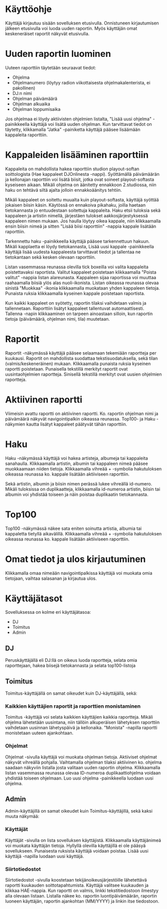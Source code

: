 # Käyttöohje

Käyttäjä kirjautuu sisään sovelluksen etusivulla. Onnistuneen kirjautumisen jälkeen etusivulla voi luoda uuden raportin. Myös käyttäjän omat keskeneräiset raportit näkyvät etusivulla.

# Uuden raportin luominen

Uuteen raporttiin täytetään seuraavat tiedot:

- Ohjelma
- Ohjelmanumero (löytyy radion viikottaisesta ohjelmakalenterista, ei pakollinen)
- DJ:n nimi
- Ohjelman päivämäärä
- Ohjelman alkuaika
- Ohjelman loppumisaika

Jos ohjelmaa ei löydy aktiivisten ohjelmien listalta, "Lisää uusi ohjelma" -painikkeella käyttäjä voi lisätä uuden ohjelman. Kun tarvittavat tiedot on täytetty, klikkamalla "Jatka" -painiketta käyttäjä pääsee lisäämään kappaleita raporttiin.

# Kappaleiden lisääminen raporttiin

Kappaleita on mahdollista hakea raporttiin studion playout-softan soittologista (Hae kappaleet DJOnlinesta -nappi). Syöttämällä päivämäärän ja kellonajan raporttiin voi lisätä biisit, jotka ovat soineet playout-softasta kyseiseen aikaan. Mikäli ohjelma on äänitetty ennakkoon 2.studiossa, niin haku on tehtävä siltä ajalta jolloin ennakkoäänitys tehtiin.

Mikäli kappaleet on soitettu muualta kuin playout-softasta, käyttäjä syöttää jokaisen biisin käsin. Käytössä on ennakoiva pikahaku, joilla haetaan tietokannasta jo entuudestaan soitettuja kappaleita. Haku etsii tuloksia sekä kappaleen ja artistin nimellä, järjestäen tulokset aakkosjärjestyksessä kappaleen nimen mukaan. Jos haulla löytyy oikea kappale, niin klikkaamalla ensin biisin nimeä ja sitten "Lisää biisi raporttiin" -nappia kappale lisätään raporttiin.

Tarkennettu haku -painikkeella käyttäjä pääsee tarkennettuun hakuun. Mikäli kapplaetta ei löydy tietokannasta, Lisää uusi kappale -painikkeella käyttäjä lisää uudesta kappaleesta tarvittavat tiedot ja tallentaa ne tietokantaan sekä kesken olevaan raporttiin.

Listan vasemmassa reunassa olevilla tick boxeilla voi valita kappaleita poistettavaksi raportista. Valitut kappaleet poistetaan klikkaamalla "Poista valitut" -nappia listan alareunasta. Kappaleen sijaa raportissa voi muuttaa raahaamalla biisiä ylös alas nuoli-ikonista. Listan oikeassa reunassa olevaa sinistä "Muokkaa" -ikonia klikkaamalla muokataan yhden kappaleen tietoja. Punaista ruksia klikkaamalla kyseinen kappale poistetaan raportista.

Kun kaikki kappaleet on syötetty, raportin tilaksi vaihdetaan valmis ja tallennetaan. Raporttiin lisätyt kappaleet tallentuvat automaattisesti. Tallenna -napin klikkaaminen on tarpeen ainoastaan silloin, kun raportin tietoja (päivämäärä, ohjelman nimi, tila) muutetaan.

# Raportit

Raportit -näkymässä käyttäjä pääsee selaamaan tekemiään raportteja per kuukausi. Raportit on mahdollista suodattaa tekstisuodatuksella, sekä tilan (valmis/keskeneräinen) mukaan. Klikkaamalla punaista ruksia kyseinen raportti poistetaan. Punaisella tekstillä merkityt raportit ovat uusintaohjelmien raportteja. Sinisellä tekstillä merkityt ovat uusien ohjelmien raportteja.

# Aktiivinen raportti

Viimeisin avattu raportti on aktiivinen raportti. Ko. raportin ohjelman nimi ja päivämäärä näkyvät navigointipalkin oikeassa reunassa. Top100- ja Haku -näkymien kautta lisätyt kappaleet päätyvät tähän raporttiin.

# Haku

Haku -näkymässä käyttäjä voi hakea artisteja, albumeja tai kappaleita sanahaulla. Klikkaamalla artistin, albumin tai kappaleen nimeä pääsee muokkaamaan niiden tietoja. Klikkaamalla vihreää + -symbolia hakutuloksen oikeassa reunassa ko. kappale lisätään aktiiviseen raporttiin.

Sekä artistin, albumin ja biisin nimen perässä lukee vihreällä id-numero. Mikäli tuloksissa on duplikaatteja, klikkaamalla id-numeroa artistin, biisin tai albumin voi yhdistää toiseen ja näin poistaa duplikaatin tietokannasta.

# Top100

Top100 -näkymässä näkee sata eniten soinutta artistia, albumia tai kappaletta tietyllä aikavälillä. Klikkaamalla vihreää + -symbolia hakutuloksen oikeassa reunassa ko. kappale lisätään aktiiviseen raporttiin.

# Omat tiedot ja ulos kirjautuminen

Klikkamalla omaa nimeään navigointipalkissa käyttäjä voi muokata omia tietojaan, vaihtaa salasanan ja kirjautua ulos.

# Käyttäjätasot

Sovelluksessa on kolme eri käyttäjätasoa:

- DJ
- Toimitus
- Admin

## DJ

Peruskäyttäjällä eli DJ:llä on oikeus luoda raportteja, selata omia raporttejaan, hakea biisejä tietokannasta ja selata top100-listoja

## Toimitus

Toimitus-käyttäjällä on samat oikeudet kuin DJ-käyttäjällä, sekä:

### Kaikkien käyttäjien raportit ja raporttien monistaminen

Toimitus -käyttäjä voi selata kaikkien käyttäjien kaikkia raportteja. Mikäli ohjelma lähetetään uusintana, niin tällöin alkuperäisen lähetyksen raporttiin vaihdetaan uusinnan lähetyspäivä ja kellonaika. "Monista" -napilla raportti monistetaan uuteen ajankohtaan.

### Ohjelmat

Ohjelmat -sivulla käyttäjä voi muokata ohjelman tietoja. Aktiiviset ohjelmat näkyvät vihreällä pohjalla. Vaihtamalla ohjelman tilaksi aktiivinen ko. ohjelma saadaan näkyviin listalla josta valitaan uuden raportin ohjelma. Klikkaamalla listan vasemmassa reunassa olevaa ID-numeroa duplikaattiohjelma voidaan yhdistää toiseen ohjelmaan. Luo uusi ohjelma -painikkeella luodaan uusi ohjelma.

## Admin

Admin-käyttäjillä on samat oikeudet kuin Toimitus-käyttäjillä, sekä kaksi muuta näkymää:

### Käyttäjät

Käyttäjät -sivulla on lista sovelluksen käyttäjistä. Klikkaamalla käyttäjänimeä voi muokata käyttäjän tietoja. Hyllyllä olevilla käyttäjillä ei ole pääsyä sovellukseen. Punaisesta ruksista käyttäjä voidaan poistaa. Lisää uusi käyttäjä -napilla luodaan uusi käyttäjä.

### Siirtotiedostot

Siirtotiedostot -sivulla koostetaan tekijänoikeusjärjestöille lähetettävä raportti kuukauden soittotapahtumista. Käyttäjä valitsee kuukauden ja klikkaa HAE-nappia. Kun raportti on valmis, linkki tekstitiedostoon ilmestyy alla olevaan listaan. Listalla näkee ko. raportin luontipäivämäärän, raportin luoneen käyttäjän, raportin ajankohtan (MM/YYYY) ja linkin itse tiedostoon.

